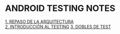 # ANDROID TESTING NOTES

[1. REPASO DE LA ARQUITECTURA](./repaso-arquitectura.md)   
[2. INTRODUCCIÓN AL TESTING](./intro-testing.md)
[3. DOBLES DE TEST](./dobles-test.md)
